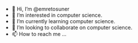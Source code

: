- 👋 Hi, I’m @emretosuner
- 👀 I’m interested in computer science.
- 🌱 I’m currently learning computer science.
- 💞️ I’m looking to collaborate on computer science.
- 📫 How to reach me ...

<!---
emretosuner/emretosuner is a ✨ special ✨ repository because its `README.md` (this file) appears on your GitHub profile.
You can click the Preview link to take a look at your changes.
--->
